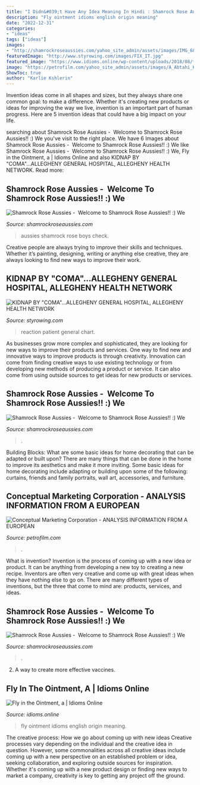```yaml
---
title: "I Didn&#039;t Have Any Idea Meaning In Hindi : Shamrock Rose Aussies"
description: "Fly ointment idioms english origin meaning"
date: "2022-12-31"
categories:
- "ideas"
tags: ["ideas"]
images:
- "http://shamrockroseaussies.com/yahoo_site_admin/assets/images/IMG_6875.174220639_std.JPG"
featuredImage: "http://www.styrowing.com/images/FIX_IT.jpg"
featured_image: "https://www.idioms.online/wp-content/uploads/2018/08/fly-in-the-ointment.png"
image: "https://petrofilm.com/yahoo_site_admin/assets/images/A_Abtahi_Kousha_Dahle_NEW_with_text.27362013_std.jpg"
ShowToc: true
author: "Karlie Kshlerin"
---
```



Invention ideas come in all shapes and sizes, but they always share one common goal: to make a difference. Whether it's creating new products or ideas for improving the way we live, invention is an important part of human progress. Here are 5 invention ideas that could have a big impact on your life.

	

		
searching about Shamrock Rose Aussies - ﻿﻿﻿ Welcome to Shamrock Rose Aussies!! :) We you've visit to the right place. We have 6 Images about Shamrock Rose Aussies - ﻿﻿﻿ Welcome to Shamrock Rose Aussies!! :) We like Shamrock Rose Aussies - ﻿﻿﻿ Welcome to Shamrock Rose Aussies!! :) We, Fly in the Ointment, a | Idioms Online and also KIDNAP BY &quot;COMA&quot;...ALLEGHENY GENERAL HOSPITAL, ALLEGHENY HEALTH NETWORK. Read more:
		
    
## Shamrock Rose Aussies - ﻿﻿﻿ Welcome To Shamrock Rose Aussies!! :) We

<img loading=lazy src="http://shamrockroseaussies.com/yahoo_site_admin/assets/images/DSC_0104.10902513_std.jpg" onerror="this.onerror=null;this.src='https://tse4.mm.bing.net/th?id=OIP.N4YzT470gLCDwjPvPYCCsAHaE8&amp;pid=15.1';" alt="Shamrock Rose Aussies - ﻿﻿﻿ Welcome to Shamrock Rose Aussies!! :) We">

_Source: shamrockroseaussies.com_

>aussies shamrock rose boys check. 

	

Creative people are always trying to improve their skills and techniques. Whether it’s painting, designing, writing or anything else creative, they are always looking to find new ways to improve their work.

    
## KIDNAP BY &quot;COMA&quot;...ALLEGHENY GENERAL HOSPITAL, ALLEGHENY HEALTH NETWORK

<img loading=lazy src="http://www.styrowing.com/images/FIX_IT.jpg" onerror="this.onerror=null;this.src='https://tse4.mm.bing.net/th?id=OIP.ro7ja8f4Vo8WsrsFBbPd3QHaGM&amp;pid=15.1';" alt="KIDNAP BY &quot;COMA&quot;...ALLEGHENY GENERAL HOSPITAL, ALLEGHENY HEALTH NETWORK">

_Source: styrowing.com_

>reaction patient general chart. 

	

As businesses grow more complex and sophisticated, they are looking for new ways to improve their products and services. One way to find new and innovative ways to improve products is through creativity. Innovation can come from finding creative ways to use existing technology or from developing new methods of producing a product or service. It can also come from using outside sources to get ideas for new products or services.

    
## Shamrock Rose Aussies - ﻿﻿﻿ Welcome To Shamrock Rose Aussies!! :) We

<img loading=lazy src="http://shamrockroseaussies.com/yahoo_site_admin/assets/images/IMG_6875.174220639_std.JPG" onerror="this.onerror=null;this.src='https://tse3.mm.bing.net/th?id=OIP._q8N-MNwBN-9qOypgmnHaAAAAA&amp;pid=15.1';" alt="Shamrock Rose Aussies - ﻿﻿﻿ Welcome to Shamrock Rose Aussies!! :) We">

_Source: shamrockroseaussies.com_

>. 

	

Building Blocks: What are some basic ideas for home decorating that can be adapted or built upon?
There are many things that can be done in the home to improve its aesthetics and make it more inviting. Some basic ideas for home decorating include adapting or building upon some of the following: curtains, friends and family portraits, wall art, accessories, and furniture.

    
## Conceptual Marketing Corporation - ANALYSIS INFORMATION FROM A EUROPEAN

<img loading=lazy src="https://petrofilm.com/yahoo_site_admin/assets/images/A_Abtahi_Kousha_Dahle_NEW_with_text.27362013_std.jpg" onerror="this.onerror=null;this.src='https://tse4.mm.bing.net/th?id=OIP.CN6_RHRtmwU0dKD8h-lGYwHaDT&amp;pid=15.1';" alt="Conceptual Marketing Corporation - ANALYSIS INFORMATION FROM A EUROPEAN">

_Source: petrofilm.com_

>. 

	

What is invention?
Invention is the process of coming up with a new idea or product. It can be anything from developing a new toy to creating a new recipe. Inventors are often very creative and come up with great ideas when they have nothing else to go on. There are many different types of inventions, but the three that come to mind are: products, services, and ideas.

    
## Shamrock Rose Aussies - ﻿﻿﻿ Welcome To Shamrock Rose Aussies!! :) We

<img loading=lazy src="http://shamrockroseaussies.com/yahoo_site_admin/assets/images/DSC_0156.176182102_std.JPG" onerror="this.onerror=null;this.src='https://tse2.mm.bing.net/th?id=OIP.ifTglChDwh_WkXReo-eugQHaE9&amp;pid=15.1';" alt="Shamrock Rose Aussies - ﻿﻿﻿ Welcome to Shamrock Rose Aussies!! :) We">

_Source: shamrockroseaussies.com_

>. 

	

2. A way to create more effective vaccines.

    
## Fly In The Ointment, A | Idioms Online

<img loading=lazy src="https://www.idioms.online/wp-content/uploads/2018/08/fly-in-the-ointment.png" onerror="this.onerror=null;this.src='https://tse4.mm.bing.net/th?id=OIP.RgC9_mINYTzsMbZmDEM4PAHaLG&amp;pid=15.1';" alt="Fly in the Ointment, a | Idioms Online">

_Source: idioms.online_

>fly ointment idioms english origin meaning. 

	

The creative process: How we go about coming up with new ideas
Creative processes vary depending on the individual and the creative idea in question. However, some commonalities across all creative ideas include coming up with a new perspective on an established problem or idea, seeking collaboration, and exploring outside sources for inspiration. Whether it's coming up with a new product design or finding new ways to market a company, creativity is key to getting any project off the ground.

